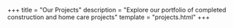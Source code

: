 +++
title = "Our Projects"
description = "Explore our portfolio of completed construction and home care projects"
template = "projects.html"
+++